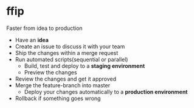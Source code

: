 # ffip
Faster from idea to production

- Have an **idea**
- Create an issue to discuss it with your team
- Ship the changes  within a merge request
- Run automated scripts(sequential or parallel)
   - Build, test and deploy to a **staging environment**
   - Preview the changes
- Review the changes  and get it approved
- Merge the feature-branch into master
    - Deploy your changes automatically to a **production environment**
- Rollback if something goes wrong
